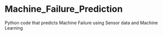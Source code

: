 # Machine_Failure_Prediction
Python code that predicts Machine Failure  using Sensor data and Machine Learning
